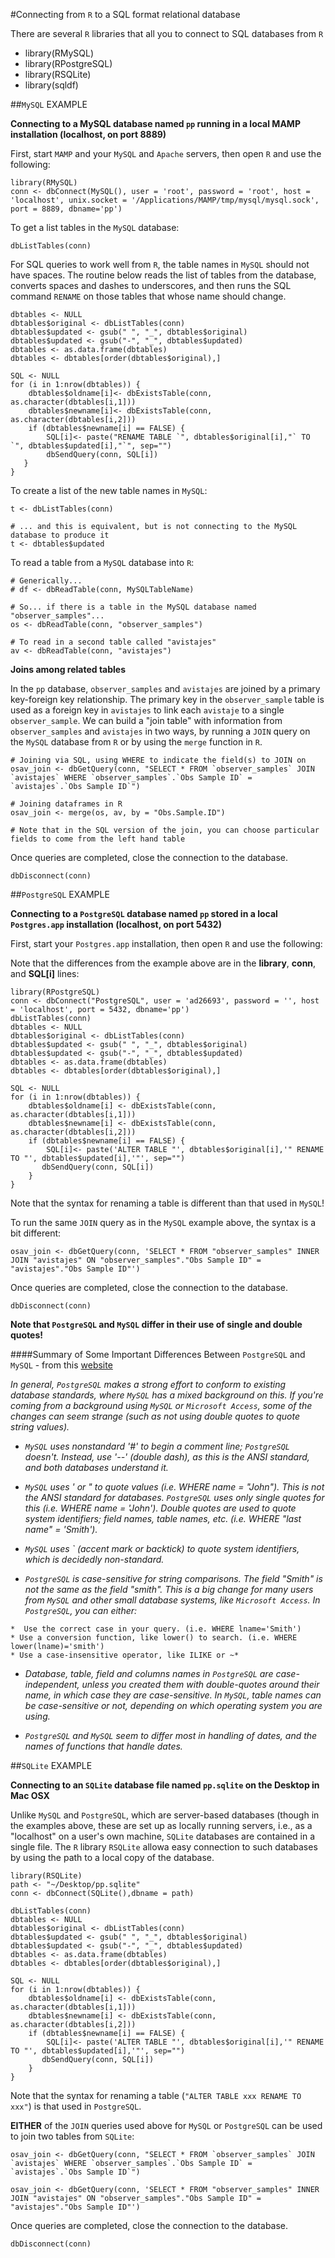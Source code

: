 #Connecting from `R` to a SQL format relational database

There are several `R` libraries that all you to connect to SQL databases from `R`

- library(RMySQL)
- library(RPostgreSQL)
- library(RSQLite)
- library(sqldf)


##`MySQL` EXAMPLE

**Connecting to a MySQL database named `pp` running in a local MAMP installation (localhost, on port 8889)**

First, start `MAMP` and your `MySQL` and `Apache` servers, then open `R` and use the following:

````
library(RMySQL)
conn <- dbConnect(MySQL(), user = 'root', password = 'root', host = 'localhost', unix.socket = '/Applications/MAMP/tmp/mysql/mysql.sock', port = 8889, dbname='pp')
````

To get a list tables in the `MySQL` database:

````
dbListTables(conn)
````

For SQL queries to work well from `R`, the table names in `MySQL` should not have spaces. The routine below reads the list of tables from the database, converts spaces and dashes to underscores, and then runs the SQL command `RENAME` on those tables that whose name should change.

````
dbtables <- NULL
dbtables$original <- dbListTables(conn)
dbtables$updated <- gsub(" ", "_", dbtables$original)
dbtables$updated <- gsub("-", "_", dbtables$updated)
dbtables <- as.data.frame(dbtables)
dbtables <- dbtables[order(dbtables$original),]

SQL <- NULL
for (i in 1:nrow(dbtables)) {
    dbtables$oldname[i]<- dbExistsTable(conn, as.character(dbtables[i,1]))
    dbtables$newname[i]<- dbExistsTable(conn, as.character(dbtables[i,2]))
    if (dbtables$newname[i] == FALSE) {
        SQL[i]<- paste("RENAME TABLE `", dbtables$original[i],"` TO `", dbtables$updated[i],"`", sep="")
        dbSendQuery(conn, SQL[i])
   }
}
````

To create a list of the new table names in `MySQL`:

````
t <- dbListTables(conn)

# ... and this is equivalent, but is not connecting to the MySQL database to produce it
t <- dbtables$updated
````

To read a table from a `MySQL` database into `R`:

````
# Generically...
# df <- dbReadTable(conn, MySQLTableName)

# So... if there is a table in the MySQL database named "observer_samples"...
os <- dbReadTable(conn, "observer_samples")

# To read in a second table called "avistajes"
av <- dbReadTable(conn, "avistajes")
````

**Joins among related tables**

In the `pp` database, `observer_samples` and `avistajes` are joined by a primary key-foreign key relationship. The primary key in the `observer_sample` table is used as a foreign key in `avistajes` to link each `avistaje` to a single `observer_sample`. We can build a "join table" with information from `observer_samples` and `avistajes` in two ways, by running a `JOIN` query on the `MySQL` database from `R` or by using the `merge` function in `R`.

````
# Joining via SQL, using WHERE to indicate the field(s) to JOIN on
osav_join <- dbGetQuery(conn, "SELECT * FROM `observer_samples` JOIN `avistajes` WHERE `observer_samples`.`Obs Sample ID` = `avistajes`.`Obs Sample ID`")

# Joining dataframes in R
osav_join <- merge(os, av, by = "Obs.Sample.ID")

# Note that in the SQL version of the join, you can choose particular fields to come from the left hand table
````

Once queries are completed, close the connection to the database.

````
dbDisconnect(conn)
````

##`PostgreSQL` EXAMPLE

**Connecting to a `PostgreSQL` database named `pp` stored in a local `Postgres.app` installation (localhost, on port 5432)**

First, start your `Postgres.app` installation, then open `R` and use the following:

Note that the differences from the example above are in the **library**, **conn**, and **SQL[i]** lines:

````
library(RPostgreSQL)
conn <- dbConnect("PostgreSQL", user = 'ad26693', password = '', host = 'localhost', port = 5432, dbname='pp')
dbListTables(conn)
dbtables <- NULL
dbtables$original <- dbListTables(conn)
dbtables$updated <- gsub(" ", "_", dbtables$original)
dbtables$updated <- gsub("-", "_", dbtables$updated)
dbtables <- as.data.frame(dbtables)
dbtables <- dbtables[order(dbtables$original),]

SQL <- NULL
for (i in 1:nrow(dbtables)) {
    dbtables$oldname[i] <- dbExistsTable(conn, as.character(dbtables[i,1]))
    dbtables$newname[i] <- dbExistsTable(conn, as.character(dbtables[i,2]))
    if (dbtables$newname[i] == FALSE) {
        SQL[i]<- paste('ALTER TABLE "', dbtables$original[i],'" RENAME TO "', dbtables$updated[i],'"', sep="")
       dbSendQuery(conn, SQL[i])
    }
}
````

Note that the syntax for renaming a table is different than that used in `MySQL`!

To run the same `JOIN` query as in the `MySQL` example above, the syntax is a bit different:

````
osav_join <- dbGetQuery(conn, 'SELECT * FROM "observer_samples" INNER JOIN "avistajes" ON "observer_samples"."Obs Sample ID" = "avistajes"."Obs Sample ID"')
````

Once queries are completed, close the connection to the database.

````
dbDisconnect(conn)
````

**Note that `PostgreSQL` and `MySQL` differ in their use of single and double quotes!**

####Summary of Some Important Differences Between `PostgreSQL` and `MySQL` - from this [website](https://wiki.postgresql.org/wiki/Things_to_find_out_about_when_moving_from_MySQL_to_PostgreSQL)

*In general, `PostgreSQL` makes a strong effort to conform to existing database standards, where `MySQL` has a mixed background on this. If you're coming from a background using `MySQL` or `Microsoft Access`, some of the changes can seem strange (such as not using double quotes to quote string values).*

* *`MySQL` uses nonstandard '#' to begin a comment line; `PostgreSQL` doesn't. Instead, use '--' (double dash), as this is the ANSI standard, and both databases understand it.*

* *`MySQL` uses ' or " to quote values (i.e. WHERE name = "John"). This is not the ANSI standard for databases. `PostgreSQL` uses only single quotes for this (i.e. WHERE name = 'John'). Double quotes are used to quote system identifiers; field names, table names, etc. (i.e. WHERE "last name" = 'Smith').*

* *`MySQL` uses ` (accent mark or backtick) to quote system identifiers, which is decidedly non-standard.*
* *`PostgreSQL` is case-sensitive for string comparisons. The field "Smith" is not the same as the field "smith". This is a big change for many users from `MySQL` and other small database systems, like `Microsoft Access`. In `PostgreSQL`, you can either:*

>
	*  Use the correct case in your query. (i.e. WHERE lname='Smith')
	* Use a conversion function, like lower() to search. (i.e. WHERE lower(lname)='smith')
	* Use a case-insensitive operator, like ILIKE or ~*

* *Database, table, field and columns names in `PostgreSQL` are case-independent, unless you created them with double-quotes around their name, in which case they are case-sensitive. In `MySQL`, table names can be case-sensitive or not, depending on which operating system you are using.*

* *`PostgreSQL` and `MySQL` seem to differ most in handling of dates, and the names of functions that handle dates.*


##`SQLite` EXAMPLE

**Connecting to an `SQLite` database file named `pp.sqlite` on the Desktop in Mac OSX**

Unlike `MySQL` and `PostgreSQL`, which are server-based databases (though in the examples above, these are set up as locally running servers, i.e., as a "localhost" on a user's own machine, `SQLite` databases are contained in a single file. The `R` library `RSQLite` allowa easy connection to such databases by using the path to a local copy of the database.

````
library(RSQLite)
path <- "~/Desktop/pp.sqlite"
conn <- dbConnect(SQLite(),dbname = path)

dbListTables(conn)
dbtables <- NULL
dbtables$original <- dbListTables(conn)
dbtables$updated <- gsub(" ", "_", dbtables$original)
dbtables$updated <- gsub("-", "_", dbtables$updated)
dbtables <- as.data.frame(dbtables)
dbtables <- dbtables[order(dbtables$original),]

SQL <- NULL
for (i in 1:nrow(dbtables)) {
    dbtables$oldname[i] <- dbExistsTable(conn, as.character(dbtables[i,1]))
    dbtables$newname[i] <- dbExistsTable(conn, as.character(dbtables[i,2]))
    if (dbtables$newname[i] == FALSE) {
        SQL[i]<- paste('ALTER TABLE "', dbtables$original[i],'" RENAME TO "', dbtables$updated[i],'"', sep="")
       dbSendQuery(conn, SQL[i])
    }
}

````

Note that the syntax for renaming a table (`"ALTER TABLE xxx RENAME TO xxx"`) is that used in `PostgreSQL`.

**EITHER** of the `JOIN` queries used above for `MySQL` or `PostgreSQL` can be used to join two tables from `SQLite`:

````
osav_join <- dbGetQuery(conn, "SELECT * FROM `observer_samples` JOIN `avistajes` WHERE `observer_samples`.`Obs Sample ID` = `avistajes`.`Obs Sample ID`")

osav_join <- dbGetQuery(conn, 'SELECT * FROM "observer_samples" INNER JOIN "avistajes" ON "observer_samples"."Obs Sample ID" = "avistajes"."Obs Sample ID"')
````

Once queries are completed, close the connection to the database.

````
dbDisconnect(conn)
````
